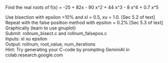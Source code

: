Find the real roots of   f(x) = -25 + 82x - 90 x^2 + 44 x^3 - 8 x^4 + 0.7 x^5  
  
Use bisection with epsilon =10% and xl = 0.5, xu = 1.0. [Sec 5.2 of text]  
Repeat with the false position method with epsilon = 0.2% [Sec 5.3 of text]  
Graphically (learn to use gnuplot)  
Submit: rollnum_bisect.c and rollnum_falsepos.c  
Inputs: xl xu epsilon  
Output:  rollnum, root_value, num_iterations  
Hint: Try generating your C-code by prompting GeminiAI in colab.research.google.com  

